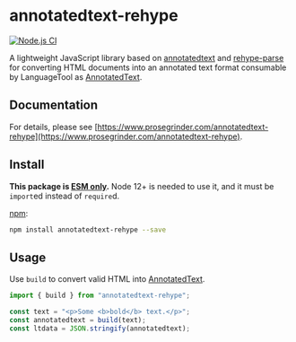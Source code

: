 # annotatedtext-rehype

[![Node.js CI](https://github.com/prosegrinder/annotatedtext-rehype/actions/workflows/npm-ci.yaml/badge.svg)](https://github.com/prosegrinder/annotatedtext-rehype/actions/workflows/npm-ci.yaml)

A lightweight JavaScript library based on
[annotatedtext](https://github.com/prosegrinder/annotatedtext) and
[rehype-parse](https://github.com/rehypejs/rehype/tree/main/packages/rehype-parse)
for converting HTML documents into an annotated text format consumable by
LanguageTool as
[AnnotatedText](https://languagetool.org/development/api/org/languagetool/markup/AnnotatedText.html).

## Documentation

For details, please see
[https://www.prosegrinder.com/annotatedtext-rehype](https://www.prosegrinder.com/annotatedtext-rehype).

## Install

**This package is
[ESM only](https://gist.github.com/sindresorhus/a39789f98801d908bbc7ff3ecc99d99c).**
Node 12+ is needed to use it, and it must be `import`ed instead of `require`d.

[npm](https://docs.npmjs.com/cli/install):

```bash
npm install annotatedtext-rehype --save
```

## Usage

Use `build` to convert valid HTML into
[AnnotatedText](https://languagetool.org/development/api/org/languagetool/markup/AnnotatedText.html).

```javascript
import { build } from "annotatedtext-rehype";

const text = "<p>Some <b>bold</b> text.</p>";
const annotatedtext = build(text);
const ltdata = JSON.stringify(annotatedtext);
```
